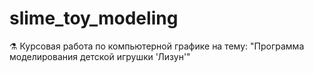 # slime_toy_modeling
⚗️ Курсовая работа по компьютерной графике на тему: "Программа моделирования детской игрушки 'Лизун'"
